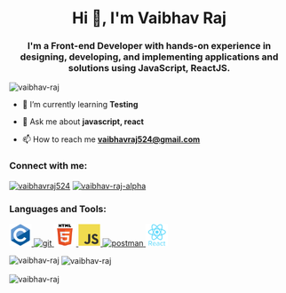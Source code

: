 <h1 align="center">Hi 👋, I'm Vaibhav Raj</h1>
<h3 align="center">I'm a Front-end Developer with hands-on experience in designing, developing, and implementing applications and solutions using JavaScript, ReactJS.</h3>

<p align="left"> <img src="https://komarev.com/ghpvc/?username=vaibhav-raj&label=Profile%20views&color=0e75b6&style=flat" alt="vaibhav-raj" /> </p>

- 🌱 I’m currently learning **Testing**

- 💬 Ask me about **javascript, react**

- 📫 How to reach me **vaibhavraj524@gmail.com**

<h3 align="left">Connect with me:</h3>
<p align="left">
<a href="https://twitter.com/vaibhavraj524" target="blank"><img align="center" src="https://raw.githubusercontent.com/rahuldkjain/github-profile-readme-generator/master/src/images/icons/Social/twitter.svg" alt="vaibhavraj524" height="30" width="40" /></a>
<a href="https://linkedin.com/in/vaibhav-raj-alpha" target="blank"><img align="center" src="https://raw.githubusercontent.com/rahuldkjain/github-profile-readme-generator/master/src/images/icons/Social/linked-in-alt.svg" alt="vaibhav-raj-alpha" height="30" width="40" /></a>
</p>

<h3 align="left">Languages and Tools:</h3>
<p align="left"> <a href="https://www.cprogramming.com/" target="_blank"> <img src="https://raw.githubusercontent.com/devicons/devicon/master/icons/c/c-original.svg" alt="c" width="40" height="40"/> </a> <a href="https://git-scm.com/" target="_blank"> <img src="https://www.vectorlogo.zone/logos/git-scm/git-scm-icon.svg" alt="git" width="40" height="40"/> </a> <a href="https://www.w3.org/html/" target="_blank"> <img src="https://raw.githubusercontent.com/devicons/devicon/master/icons/html5/html5-original-wordmark.svg" alt="html5" width="40" height="40"/> </a> <a href="https://developer.mozilla.org/en-US/docs/Web/JavaScript" target="_blank"> <img src="https://raw.githubusercontent.com/devicons/devicon/master/icons/javascript/javascript-original.svg" alt="javascript" width="40" height="40"/> </a> <a href="https://postman.com" target="_blank"> <img src="https://www.vectorlogo.zone/logos/getpostman/getpostman-icon.svg" alt="postman" width="40" height="40"/> </a> <a href="https://reactjs.org/" target="_blank"> <img src="https://raw.githubusercontent.com/devicons/devicon/master/icons/react/react-original-wordmark.svg" alt="react" width="40" height="40"/> </a> </p>

<p><img align="left" src="https://github-readme-stats.vercel.app/api/top-langs?username=vaibhav-raj&show_icons=true&locale=en&layout=compact" alt="vaibhav-raj" /></p>

<p>&nbsp;<img align="center" src="https://github-readme-stats.vercel.app/api?username=vaibhav-raj&show_icons=true&locale=en" alt="vaibhav-raj" /></p>

<p><img align="center" src="https://github-readme-streak-stats.herokuapp.com/?user=vaibhav-raj&" alt="vaibhav-raj" /></p>
